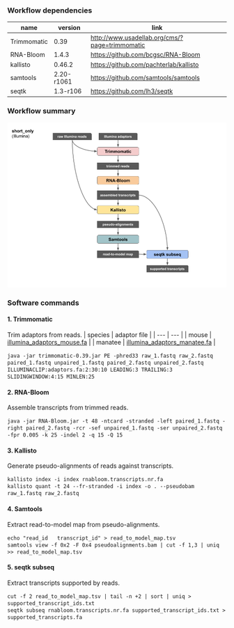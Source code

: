 ### Workflow dependencies

| name | version | link |
| --- | --- | --- |
| Trimmomatic | 0.39 | http://www.usadellab.org/cms/?page=trimmomatic |
| RNA-Bloom | 1.4.3 | https://github.com/bcgsc/RNA-Bloom |
| kallisto | 0.46.2 | https://github.com/pachterlab/kallisto |
| samtools | 2.20-r1061 | https://github.com/samtools/samtools |
| seqtk | 1.3-r106 | https://github.com/lh3/seqtk |

### Workflow summary

![workflow](lrgasp_short_only_workflow.png)

### Software commands

#### 1. Trimmomatic
Trim adaptors from reads.
| species | adaptor file |
| --- | --- |
| mouse | [illumina_adaptors_mouse.fa](https://github.com/bcgsc/lrgasp_birol/blob/main/resources/illumina_adaptors_mouse.fa) |
| manatee | [illumina_adaptors_manatee.fa](https://github.com/bcgsc/lrgasp_birol/blob/main/resources/illumina_adaptors_manatee.fa) |
```
java -jar trimmomatic-0.39.jar PE -phred33 raw_1.fastq raw_2.fastq paired_1.fastq unpaired_1.fastq paired_2.fastq unpaired_2.fastq ILLUMINACLIP:adaptors.fa:2:30:10 LEADING:3 TRAILING:3 SLIDINGWINDOW:4:15 MINLEN:25
```

#### 2. RNA-Bloom
Assemble transcripts from trimmed reads.
```
java -jar RNA-Bloom.jar -t 48 -ntcard -stranded -left paired_1.fastq -right paired_2.fastq -rcr -sef unpaired_1.fastq -ser unpaired_2.fastq -fpr 0.005 -k 25 -indel 2 -q 15 -Q 15
```

#### 3. Kallisto
Generate pseudo-alignments of reads against transcripts.
```
kallisto index -i index rnabloom.transcripts.nr.fa
kallisto quant -t 24 --fr-stranded -i index -o . --pseudobam raw_1.fastq raw_2.fastq
```

#### 4. Samtools
Extract read-to-model map from pseudo-alignments.
```
echo "read_id	transcript_id" > read_to_model_map.tsv
samtools view -f 0x2 -F 0x4 pseudoalignments.bam | cut -f 1,3 | uniq >> read_to_model_map.tsv
```

#### 5. seqtk subseq
Extract transcripts supported by reads.
```
cut -f 2 read_to_model_map.tsv | tail -n +2 | sort | uniq > supported_transcript_ids.txt
seqtk subseq rnabloom.transcripts.nr.fa supported_transcript_ids.txt > supported_transcripts.fa
```
